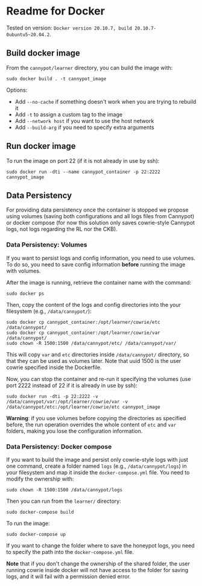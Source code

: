 # Readme for Docker

Tested on version: `Docker version 20.10.7, build 20.10.7-0ubuntu5~20.04.2`.

## Build docker image

From the `cannypot/learner` directory, you can build the image with: 
 
 ```
 sudo docker build . -t cannypot_image
 ```

Options:
- Add `--no-cache` if something doesn't work when you are trying to rebuild it
- Add `-t` to assign a custom tag to the image
- Add `--network host` if you want to use the host network
- Add `--build-arg` if you need to specify extra arguments

## Run docker image

To run the image on port 22 (if it is not already in use by ssh): 
```
sudo docker run -dti --name cannypot_container -p 22:2222 cannypot_image
```

## Data Persistency

For providing data persistency once the container is stopped we propose using volumes (saving both configurations and all logs files from Cannypot) or docker compose (for now this solution only saves cowrie-style Cannypot logs, not logs regarding the RL nor the CKB).

### Data Persistency: Volumes

If you want to persist logs and config information, you need to use volumes. To do so, you need to save config information **before** running the image with volumes.

After the image is running, retrieve the container name with the command: 

```
sudo docker ps 
```

Then, copy the content of the logs and config directories into the your filesystem (e.g., `/data/cannypot/`): 

```
sudo docker cp cannypot_container:/opt/learner/cowrie/etc /data/cannypot/ 
sudo docker cp cannypot_container:/opt/learner/cowrie/var /data/cannypot/ 
sudo chown -R 1500:1500 /data/cannypot/etc/ /data/cannypot/var/
```

This will copy `var` and `etc` directories inside `/data/cannypot/` directory, so that they can be used as volumes later. Note that uuid 1500 is the user cowrie specified inside the Dockerfile.

Now, you can stop the container and re-run it specifying the volumes (use port 2222 instead of 22 if it is already in use by ssh): 

```
sudo docker run -dti -p 22:2222 -v /data/cannypot/var:/opt/learner/cowrie/var -v /data/cannypot/etc:/opt/learner/cowrie/etc cannypot_image
```

**Warning**: if you use volumes before copying the directories as specified before, the run operation overrides the whole content of `etc` and `var` folders, making you lose the configuration information. 


### Data Persistency: Docker compose

If you want to build the image and persist only cowrie-style logs with just one command, create a folder named `logs` (e.g., `/data/cannypot/logs`) in your filesystem and map it inside the `docker-compose.yml` file. You need to modify the ownership with:

```
sudo chown -R 1500:1500 /data/cannypot/logs
```

Then you can run from the `learner/` directory:

```
sudo docker-compose build
```

To run the image:

```
sudo docker-compose up
```

If you want to change the folder where to save the honeypot logs, you need to specify the path into the `docker-compose.yml` file.

**Note** that if you don't change the ownership of the shared folder, the user running cowrie inside docker will not have access to the folder for saving logs, and it will fail with a permission denied error.
